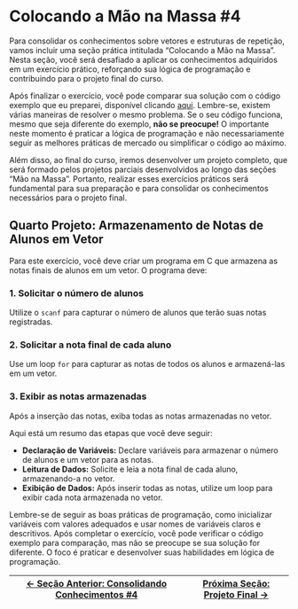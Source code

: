 # Colocando a Mão na Massa #4

Para consolidar os conhecimentos sobre vetores e estruturas de repetição, vamos incluir uma seção prática intitulada “Colocando a Mão na Massa”. Nesta seção, você será desafiado a aplicar os conhecimentos adquiridos em um exercício prático, reforçando sua lógica de programação e contribuindo para o projeto final do curso.

Após finalizar o exercício, você pode comparar sua solução com o código exemplo que eu preparei, disponível clicando [aqui](). Lembre-se, existem várias maneiras de resolver o mesmo problema. Se o seu código funciona, mesmo que seja diferente do exemplo, **não se preocupe!** O importante neste momento é praticar a lógica de programação e não necessariamente seguir as melhores práticas de mercado ou simplificar o código ao máximo.

Além disso, ao final do curso, iremos desenvolver um projeto completo, que será formado pelos projetos parciais desenvolvidos ao longo das seções “Mão na Massa”. Portanto, realizar esses exercícios práticos será fundamental para sua preparação e para consolidar os conhecimentos necessários para o projeto final.

## Quarto Projeto: Armazenamento de Notas de Alunos em Vetor

Para este exercício, você deve criar um programa em C que armazena as notas finais de alunos em um vetor. O programa deve:

### 1. Solicitar o número de alunos
Utilize o `scanf` para capturar o número de alunos que terão suas notas registradas.

### 2. Solicitar a nota final de cada aluno
Use um loop `for` para capturar as notas de todos os alunos e armazená-las em um vetor.

### 3. Exibir as notas armazenadas
Após a inserção das notas, exiba todas as notas armazenadas no vetor.

Aqui está um resumo das etapas que você deve seguir:
- **Declaração de Variáveis:** Declare variáveis para armazenar o número de alunos e um vetor para as notas.
- **Leitura de Dados:** Solicite e leia a nota final de cada aluno, armazenando-a no vetor.
- **Exibição de Dados:** Após inserir todas as notas, utilize um loop para exibir cada nota armazenada no vetor.

Lembre-se de seguir as boas práticas de programação, como inicializar variáveis com valores adequados e usar nomes de variáveis claros e descritivos. Após completar o exercício, você pode verificar o código exemplo para comparação, mas não se preocupe se sua solução for diferente. O foco é praticar e desenvolver suas habilidades em lógica de programação.

| [← Seção Anterior: Consolidando Conhecimentos #4](https://github.com/ArturColen/Pre-AEDS1-Workshop/blob/main/materiais/06-vetores/06.04-consolidando-conhecimentos-04.md) | [Próxima Seção: Projeto Final →](https://github.com/ArturColen/Pre-AEDS1-Workshop/blob/main/materiais/07-projeto-final/07.01-projeto-final.md) |
|---------------------------|------------------------------------------------------|